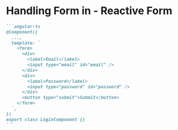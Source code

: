 # Handling Form in <Angular /> - Reactive Form

````md magic-move {class:'!children:overflow-x-hidden !children:overflow-y-auto !children:max-h-[450px]'}
```angular-ts
@Component({
  ...,
  template: `
    <form>
      <div>
        <label>Email</label>
        <input type="email" id="email" />
      </div>
      <div>
        <label>Password</label>
        <input type="password" id="password" />
      </div>
      <button type="submit">Submit</button>
    </form>
  `,
})
export class LoginComponent {}
```
````